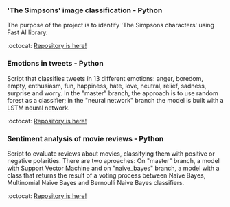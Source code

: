
### 'The Simpsons' image classification - Python

The purpose of the project is to identify 'The Simpsons characters' using Fast AI library.

:octocat: [Repository is here!](https://github.com/alejandraberbesi/image_classification_FA)

### Emotions in tweets - Python 
Script that classifies tweets in 13 different emotions: anger, boredom, empty, enthusiasm, fun, happiness, hate, love, neutral, relief, sadness, surprise and worry. In the "master" branch, the approach is to use random forest as a classifier; in the "neural network" branch the model is built with a LSTM neural network.

:octocat: [Repository is here!](https://github.com/alejandraberbesi/emotions_in_tweets)

### Sentiment analysis of movie reviews - Python

Script to evaluate reviews about movies, classifying them with positive or negative polarities.
There are two aproaches: On "master" branch, a model with Support Vector Machine and on "naive_bayes" branch, a model with a class that returns the result of a voting process between Naive Bayes, Multinomial Naive Bayes and Bernoulli Naive Bayes classifiers.

 :octocat: [Repository is here!](https://github.com/alejandraberbesi/sentiment_analysis_movie_reviews)

